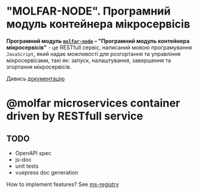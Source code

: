 # **"MOLFAR-NODE"**. Програмний модуль контейнера мікросервісів

**Програмний модуль [`molfar-node`](https://github.com/wdc-molfar/molfar-node) – "Програмний модуль контейнера мікросервісів"** - це RESTfull сервіс, написаний мовою програмування `JavaScript`, який надає можливості для розгортання та управління мікросервісами, такі як: запуск, налаштування, завершення та згортання мікросервісів.

Дивись [документацію](https://molfar-wdc.github.io/molfar-node/)

# @molfar microservices container driven by RESTfull service

## TODO
- OpenAPI spec
- js-doc
- unit tests
- vuepress doc generation

How to implement features? See [ms-registry](https://github.com/wdc-molfar/ms-registry)
